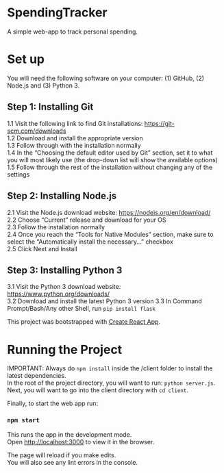 # SpendingTracker
A simple web-app to track personal spending.


# Set up

You will need the following software on your computer: (1) GitHub, (2) Node.js and (3) Python 3.

## Step 1: Installing Git

1.1 Visit the following link to find Git installations: https://git-scm.com/downloads<br/>
1.2 Download and install the appropriate version<br/>
1.3 Follow through with the installation normally<br/>
1.4 In the “Choosing the default editor used by Git” section, set it to what you will most likely use (the drop-down list will show the available options)<br/>
1.5 Follow through the rest of the installation without changing any of the settings
 

## Step 2: Installing Node.js

2.1 Visit the Node.js download website: https://nodejs.org/en/download/<br/>
2.2 Choose “Current” release and download for your OS<br/>
2.3 Follow the installation normally<br/>
2.4 Once you reach the “Tools for Native Modules” section, make sure to select the “Automatically install the necessary…” checkbox<br/>
2.5 Click Next and Install
 

## Step 3: Installing Python 3

3.1 Visit the Python 3 download website: https://www.python.org/downloads/<br/>
3.2 Download and install the latest Python 3 version
3.3 In Command Prompt/Bash/Any other Shell, run `pip install flask`

This project was bootstrapped with [Create React App](https://github.com/facebook/create-react-app).

# Running the Project
IMPORTANT: Always do `npm install` inside the /client folder to install the latest dependencies. <br/>
In the root of the project directory, you will want to run: `python server.js`. <br/>
Next, you will want to go into the client directory with `cd client`. <br/>

Finally, to start the web app run:

### `npm start`

This runs the app in the development mode.<br>
Open [http://localhost:3000](https://localhost:3000) to view it in the browser.

The page will reload if you make edits.<br>
You will also see any lint errors in the console.
